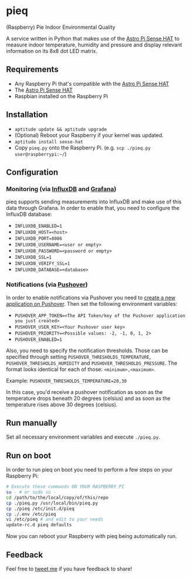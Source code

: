 pieq
====

(Raspberry) Pie Indoor Environmental Quality

A service written in Python that makes use of the [Astro Pi Sense HAT](https://www.raspberrypi.org/products/sense-hat/) to measure indoor temperature, humidity and pressure and display relevant information on its 8x8 dot LED matrix.

## Requirements

- Any Raspberry Pi that's compatible with the [Astro Pi Sense HAT](https://www.raspberrypi.org/products/sense-hat/)
- The [Astro Pi Sense HAT](https://www.raspberrypi.org/products/sense-hat/)
- Raspbian installed on the Raspberry Pi

## Installation

- `aptitude update && aptitude upgrade`
- (Optional) Reboot your Raspberry if your kernel was updated.
- `aptitude install sense-hat`
- Copy `pieq.py` onto the Raspberry Pi. (e.g. `scp ./pieq.py user@raspberrypi:~/`)

## Configuration

### Monitoring (via [InfluxDB](https://www.influxdata.com/time-series-platform/influxdb/) and [Grafana](https://grafana.com))

pieq supports sending measurements into InfluxDB and make use of this data through Grafana. In order to enable that, you need to configure the InfluxDB database:

- `INFLUXDB_ENABLED=1`
- `INFLUXDB_HOST=<host>`
- `INFLUXDB_PORT=8086`
- `INFLUXDB_USERNAME=<user or empty>`
- `INFLUXDB_PASSWORD=<password or empty>`
- `INFLUXDB_SSL=1`
- `INFLUXDB_VERIFY_SSL=1`
- `INFLUXDB_DATABASE=<database>`

### Notifications (via [Pushover](https://pushover.net))

In order to enable notifications via Pushover you need to [create a new application on Pushover](https://pushover.net/apps/build).
Then set the following environment variables:

- `PUSHOVER_APP_TOKEN=<The API Token/key of the Pushover application you just created>`
- `PUSHOVER_USER_KEY=<Your Pushover user key>`
- `PUSHOVER_PRIORITY=<Possible values: -2, -1, 0, 1, 2>`
- `PUSHOVER_ENABLED=1`

Also, you need to specify the notification thresholds. Those can be specified through setting `PUSHOVER_THRESHOLDS_TEMPERATURE`, `PUSHOVER_THRESHOLDS_HUMIDITY` and `PUSHOVER_THRESHOLDS_PRESSURE`. The format looks identical for each of those: `<minimum>,<maximum>`. 

Example: `PUSHOVER_THRESHOLDS_TEMPERATURE=20,30`

In this case, you'd receive a pushover notification as soon as the temperature drops beneath 20 degrees (celsius) and as soon as the temperature rises above 30 degrees (celsius).

## Run manually

Set all necessary environment variables and execute `./pieq.py`.

## Run on boot

In order to run pieq on boot you need to perform a few steps on your Raspberry Pi:

```bash
# Execute these commands ON YOUR RASPBERRY PI
su - # or sudo su -
cd /path/to/the/local/copy/of/this/repo
cp ./pieq.py /usr/local/bin/pieq.py
cp ./pieq /etc/init.d/pieq
cp ./.env /etc/pieq
vi /etc/pieq # and edit to your needs
update-rc.d pieq defaults
```

Now you can reboot your Raspberry with pieq being automatically run.

## Feedback

Feel free to [tweet me](https://twitter.com/mrusme) if you have feedback to share!
